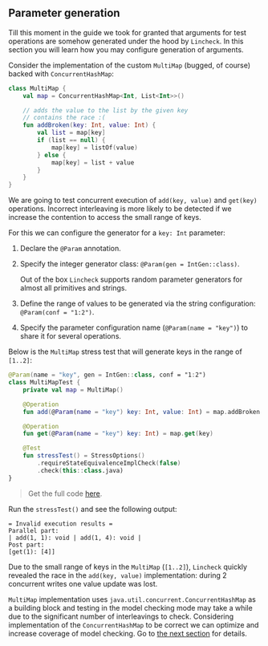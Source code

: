 ## Parameter generation

Till this moment in the guide we took for granted that arguments for test operations are somehow generated under the hood by `Lincheck`.
In this section you will learn how you may configure generation of arguments.

Consider the implementation of the custom `MultiMap` (bugged, of course) backed with `ConcurrentHashMap`:

```kotlin
class MultiMap {
    val map = ConcurrentHashMap<Int, List<Int>>()

    // adds the value to the list by the given key
    // contains the race :(
    fun addBroken(key: Int, value: Int) {
        val list = map[key]
        if (list == null) {
            map[key] = listOf(value)
        } else {
            map[key] = list + value
        }
    }
}
```

We are going to test concurrent execution of `add(key, value)` and `get(key)` operations. Incorrect interleaving is more 
likely to be detected if we increase the contention to access the small range of keys.

For this we can configure the generator for a `key: Int` parameter:
1. Declare the `@Param` annotation.
2. Specify the integer generator class: `@Param(gen = IntGen::class)`. 
   
   Out of the box `Lincheck` supports random parameter generators for almost all primitives and strings.
3. Define the range of values to be generated via the string configuration: `@Param(conf = "1:2")`.
4. Specify the parameter configuration name (`@Param(name = "key")`) to share it for several operations.

Below is the `MultiMap` stress test that will generate keys in the range of `[1..2]`: 

```kotlin
@Param(name = "key", gen = IntGen::class, conf = "1:2")
class MultiMapTest {
    private val map = MultiMap()

    @Operation
    fun add(@Param(name = "key") key: Int, value: Int) = map.addBroken(key, value)

    @Operation
    fun get(@Param(name = "key") key: Int) = map.get(key)

    @Test
    fun stressTest() = StressOptions()
        .requireStateEquivalenceImplCheck(false)
        .check(this::class.java)
}
```

> Get the full code [here](../src/jvm/test/org/jetbrains/kotlinx/lincheck/test/guide/MultiMapTest.kt).

Run the `stressTest()` and see the following output:

```text
= Invalid execution results =
Parallel part:
| add(1, 1): void | add(1, 4): void |
Post part:
[get(1): [4]]
```

Due to the small range of keys in the `MultiMap` (`[1..2]`), 
`Lincheck` quickly revealed the race in the `add(key, value)` implementation: during 2 concurrent writes one value update was lost. 

`MultiMap` implementation uses `java.util.concurrent.ConcurrentHashMap` as a building block and testing in the model checking mode may take a while due to the significant number of interleavings to check. 
Considering implementation of the `ConcurrentHashMap` to be correct we can optimize and increase coverage of model checking. 
Go to [the next section](modular-testing.md) for details.